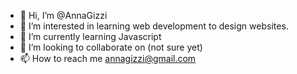 - 👋 Hi, I’m @AnnaGizzi
- 👀 I’m interested in learning web development to design websites.
- 🌱 I’m currently learning Javascript
- 💞️ I’m looking to collaborate on (not sure yet)
- 📫 How to reach me annagizzi@gmail.com

<!---
AnnaGizzi/AnnaGizzi is a ✨ special ✨ repository because its `README.md` (this file) appears on your GitHub profile.
You can click the Preview link to take a look at your changes.
--->
